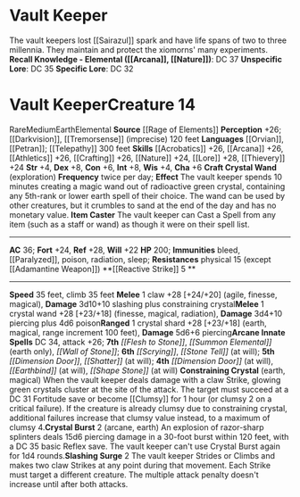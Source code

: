 ﻿---
ac: '36'
alignment: null
all_resistance: null
burrow_speed: null
charisma: '+6'
climb_speed: '35'
constitution: '+6'
creature_ability:
- Constraining Crystal
- Craft Crystal Wand
- Crystal Burst
- Item Caster
- Reactive Strike
- Slashing
- Surge
creature_family: '[[DATABASE/monsterfamily/Xiomorn|Xiomorn]]'
description: 'The vault keepers lost [[DATABASE/deity/Sairazul|Sairazul''s]] spark
  and have life spans of two to three millennia. They maintain and protect the xiomorns''
  many experiments.<br/><br/><b><u>Recall Knowledge - Elemental</u> ( [[DATABASE/skill/Arcana|Arcana]]
  , [[DATABASE/skill/Nature|Nature]] )</b>: DC 37<br/><b><u>Unspecific Lore</u></b>:
  DC 35<br/><b><u>Specific Lore</u></b>: DC 32'
dexterity: '+8'
element: Earth
fly_speed: null
fortitude: '+24'
hardness: null
hp: '200'
id: '2629'
immunity:
- bleed
- '[[DATABASE/condition/Paralyzed|paralyzed]]'
- '[[DATABASE/trait/Poison|poison]]'
- '[[DATABASE/trait/Radiation|radiation]]'
- '[[DATABASE/trait/Sleep|sleep]]'
intelligence: '+8'
land_speed: '35'
language:
- '[[DATABASE/language/Orvian|Orvian]]'
- '[[DATABASE/language/Petran|Petran]] ; [[DATABASE/monsterability/Telepathy|telepathy]]
  300 feet'
level: '14'
max_speed: '35'
name: Vault Keeper
perception: '+26'
rarity: Rare
reflex: '+28'
resistance:
- physical 15 (except [[DATABASE/equipment/Adamantine Weapon|adamantine]] )
rus_type_level: null
school: null
sense:
- '[[DATABASE/monsterability/Darkvision|darkvision]]'
- '[[DATABASE/monsterability/Tremorsense|tremorsense]] (imprecise) 120 feet'
size: Medium
skill:
- '[[DATABASE/skill/Acrobatics|Acrobatics]] +26'
- '[[DATABASE/skill/Arcana|Arcana]] +26'
- '[[DATABASE/skill/Athletics|Athletics]] +26'
- '[[DATABASE/skill/Crafting|Crafting]] +26'
- '[[DATABASE/skill/Nature|Nature]] +24'
- '[[DATABASE/skill/Lore|Planar Lore]] +28'
- '[[DATABASE/skill/Thievery|Thievery]] +24'
source: '[[DATABASE/source/Rage of Elements|Rage of Elements]]'
speed:
- 35 feet
- climb 35 feet
spell:
- '[[DATABASE/spell/Dimension Door|Dimension Door]]'
- '[[DATABASE/spell/Earthbind|Earthbind]]'
- '[[DATABASE/spell/Flesh to Stone|Flesh to Stone]]'
- '[[DATABASE/spell/Scrying|Scrying]]'
- '[[DATABASE/spell/Shape Stone|ShapeStone]]'
- '[[DATABASE/spell/Shatter|Shatter]]'
- '[[DATABASE/spell/Stone Tell|Stone Tell]]'
- '[[DATABASE/spell/Summon Elemental|Summon Elemental]]'
- '[[DATABASE/spell/Wall of Stone|Wall of Stone]]'
strength: '+4'
strength_req: '4'
strongest_save:
- Reflex
swim_speed: null
trait:
- '[[DATABASE/trait/Earth|Earth]]'
- '[[DATABASE/trait/Elemental|Elemental]]'
- '[[DATABASE/trait/Rare|Rare]]'
type: Creature
vision: Darkvision
weakest_save:
- Will
weakness: null
will: '+22'
wisdom: '+4'

---
# Vault Keeper

The vault keepers lost [[Sairazul]] spark and have life spans of two to three millennia. They maintain and protect the xiomorns' many experiments.
**Recall Knowledge - Elemental ([[Arcana]], [[Nature]])**: DC 37
**Unspecific Lore**: DC 35
**Specific Lore**: DC 32

# Vault Keeper<span class="item-type">Creature 14</span>

<span class="trait-rare item-trait">Rare</span><span class="trait-size item-trait">Medium</span><span class="item-trait">Earth</span><span class="item-trait">Elemental</span>
**Source** [[Rage of Elements]]
**Perception** +26; [[Darkvision]], [[Tremorsense]] (imprecise) 120 feet
**Languages** [[Orvian]], [[Petran]]; [[Telepathy]] 300 feet
**Skills** [[Acrobatics]] +26, [[Arcana]] +26, [[Athletics]] +26, [[Crafting]] +26, [[Nature]] +24, [[Lore]] +28, [[Thievery]] +24
**Str** +4, **Dex** +8, **Con** +6, **Int** +8, **Wis** +4, **Cha** +6
**Craft Crystal Wand** (exploration) **Frequency** twice per day; **Effect** The vault keeper spends 10 minutes creating a magic wand out of radioactive green crystal, containing any 5th-rank or lower earth spell of their choice. The wand can be used by other creatures, but it crumbles to sand at the end of the day and has no monetary value.
**Item Caster** The vault keeper can Cast a Spell from any item (such as a staff or wand) as though it were on their spell list.

---
**AC** 36; **Fort** +24, **Ref** +28, **Will** +22
**HP** 200; **Immunities** bleed, [[Paralyzed]], poison, radiation, sleep; **Resistances** physical 15 (except [[Adamantine Weapon]])
<span class="in-box-ability">**[[Reactive Strike]] <span class="action-icon">5</span> ** </span>

---
**Speed** 35 feet, climb 35 feet
<span class="in-box-ability">**Melee** <span class="action-icon">1</span> claw +28 [+24/+20] (agile, finesse, magical), **Damage** 3d10+10 slashing plus constraining crystal</span><span class="in-box-ability">**Melee** <span class="action-icon">1</span> crystal wand +28 [+23/+18] (finesse, magical, radiation), **Damage** 3d4+10 piercing plus 4d6 poison</span><span class="in-box-ability">**Ranged** <span class="action-icon">1</span> crystal shard +28 [+23/+18] (earth, magical, range increment 100 feet), **Damage** 5d6+6 piercing</span>**Arcane Innate Spells** DC 34, attack +26; **7th** _[[Flesh to Stone]]_, _[[Summon Elemental]]_ (earth only), _[[Wall of Stone]]_; **6th** _[[Scrying]]_, _[[Stone Tell]]_ (at will); **5th** _[[Dimension Door]]_, _[[Shatter]]_ (at will); **4th** _[[Dimension Door]]_ (at will), _[[Earthbind]]_ (at will), _[[Shape Stone]]_ (at will)
<span class="in-box-ability">**Constraining Crystal** (earth, magical) When the vault keeper deals damage with a claw Strike, glowing green crystals cluster at the site of the attack. The target must succeed at a DC 31 Fortitude save or become [[Clumsy]] for 1 hour (or clumsy 2 on a critical failure). If the creature is already clumsy due to constraining crystal, additional failures increase that clumsy value instead, to a maximum of clumsy 4.</span><span class="in-box-ability">**Crystal Burst** <span class="action-icon">2</span> (arcane, earth) An explosion of razor-sharp splinters deals 15d6 piercing damage in a 30-foot burst within 120 feet, with a DC 35 basic Reflex save. The vault keeper can't use Crystal Burst again for 1d4 rounds.</span><span class="in-box-ability">**Slashing Surge** <span class="action-icon">2</span> The vault keeper Strides or Climbs and makes two claw Strikes at any point during that movement. Each Strike must target a different creature. The multiple attack penalty doesn't increase until after both attacks.</span>